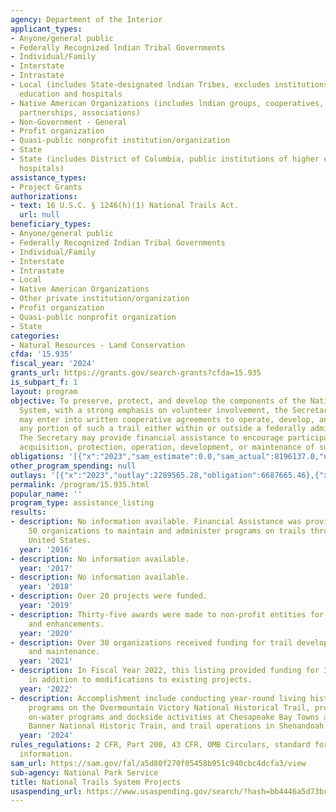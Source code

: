 ```yaml
---
agency: Department of the Interior
applicant_types:
- Anyone/general public
- Federally Recognized lndian Tribal Governments
- Individual/Family
- Interstate
- Intrastate
- Local (includes State-designated lndian Tribes, excludes institutions of higher
  education and hospitals
- Native American Organizations (includes lndian groups, cooperatives, corporations,
  partnerships, associations)
- Non-Government - General
- Profit organization
- Quasi-public nonprofit institution/organization
- State
- State (includes District of Columbia, public institutions of higher education and
  hospitals)
assistance_types:
- Project Grants
authorizations:
- text: 16 U.S.C. § 1246(h)(1) National Trails Act.
  url: null
beneficiary_types:
- Anyone/general public
- Federally Recognized Indian Tribal Governments
- Individual/Family
- Interstate
- Intrastate
- Local
- Native American Organizations
- Other private institution/organization
- Profit organization
- Quasi-public nonprofit organization
- State
categories:
- Natural Resources - Land Conservation
cfda: '15.935'
fiscal_year: '2024'
grants_url: https://grants.gov/search-grants?cfda=15.935
is_subpart_f: 1
layout: program
objective: To preserve, protect, and develop the components of the National Trails
  System, with a strong emphasis on volunteer involvement, the Secretary of the Interior
  may enter into written cooperative agreements to operate, develop, and maintain
  any portion of such a trail either within or outside a federally administered area.
  The Secretary may provide financial assistance to encourage participation in the
  acquisition, protection, operation, development, or maintenance of such trails.
obligations: '[{"x":"2023","sam_estimate":0.0,"sam_actual":8196137.0,"usa_spending_actual":7697730.29},{"x":"2024","sam_estimate":0.0,"sam_actual":3176783.0,"usa_spending_actual":8255975.24},{"x":"2025","sam_estimate":0.0,"sam_actual":6000000.0,"usa_spending_actual":0.0}]'
other_program_spending: null
outlays: '[{"x":"2023","outlay":2289565.28,"obligation":6687665.46},{"x":"2024","outlay":265945.22,"obligation":6037327.23},{"x":"2025","outlay":0.0,"obligation":0.0}]'
permalink: /program/15.935.html
popular_name: ''
program_type: assistance_listing
results:
- description: No information available. Financial Assistance was provided to over
    50 organizations to maintain and administer programs on trails throughout the
    United States.
  year: '2016'
- description: No information available.
  year: '2017'
- description: No information available.
  year: '2018'
- description: Over 20 projects were funded.
  year: '2019'
- description: Thirty-five awards were made to non-profit entities for trail development
    and enhancements.
  year: '2020'
- description: Over 30 organizations received funding for trail development, planning
    and maintenance.
  year: '2021'
- description: In Fiscal Year 2022, this listing provided funding for 37 new projects
    in addition to modifications to existing projects.
  year: '2022'
- description: Accomplishment include conducting year-round living history interpretation
    programs on the Overmountain Victory National Historical Trail, providing free
    on-water programs and dockside activities at Chesapeake Bay Towns along the Star-Spangled
    Banner National Historic Train, and trail operations in Shenandoah National Park.
  year: '2024'
rules_regulations: 2 CFR, Part 200, 43 CFR, OMB Circulars, standard forms, and program
  information.
sam_url: https://sam.gov/fal/a5d80f270f05458b951c940cbc4dcfa3/view
sub-agency: National Park Service
title: National Trails System Projects
usaspending_url: https://www.usaspending.gov/search/?hash=bb4446a5d73bc6ca2f6e9ca3310e8a17
---
```

